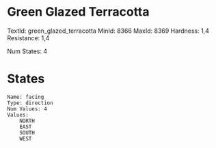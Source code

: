 # Green Glazed Terracotta
TextId: green_glazed_terracotta
MinId: 8366
MaxId: 8369
Hardness: 1,4
Resistance: 1,4

Num States: 4
# States
```
Name: facing
Type: direction
Num Values: 4
Values:
    NORTH
    EAST
    SOUTH
    WEST
```